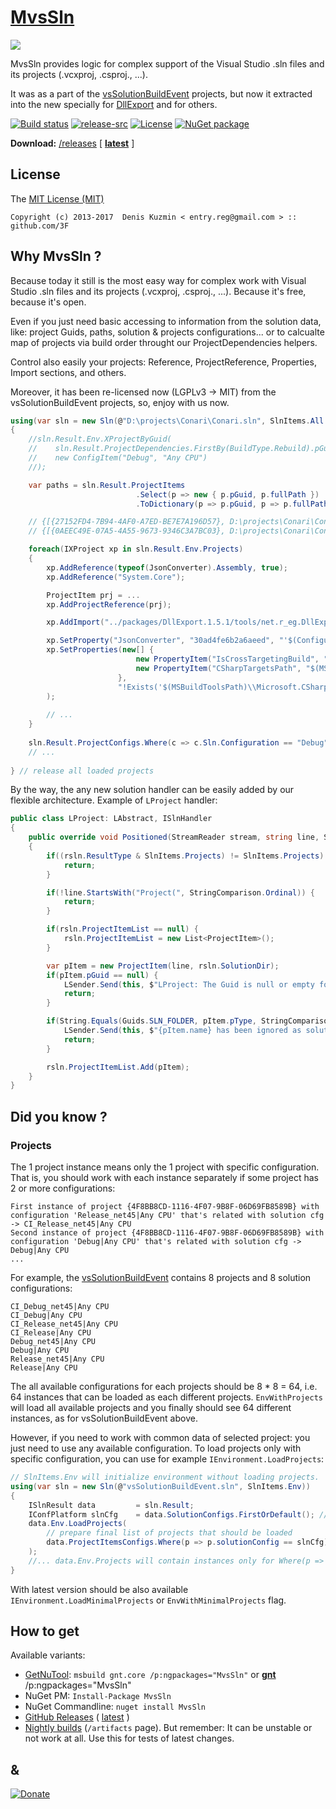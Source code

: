 # [MvsSln](https://github.com/3F/MvsSln)

[![](https://raw.githubusercontent.com/3F/MvsSln/master/MvsSln/Resources/MvsSln_v1_96px.png)](https://github.com/3F/MvsSln)

MvsSln provides logic for complex support of the Visual Studio .sln files and its projects (.vcxproj, .csproj., ...).

It was as a part of the [vsSolutionBuildEvent](https://github.com/3F/vsSolutionBuildEvent) projects, but now it extracted into the new specially for [DllExport](https://github.com/3F/DllExport/issues/38) and for others.

[![Build status](https://ci.appveyor.com/api/projects/status/if1t4rhhntpf6ut3/branch/master?svg=true)](https://ci.appveyor.com/project/3Fs/mvssln/branch/master)
[![release-src](https://img.shields.io/github/release/3F/MvsSln.svg)](https://github.com/3F/MvsSln/releases/latest)
[![License](https://img.shields.io/badge/License-MIT-74A5C2.svg)](https://github.com/3F/MvsSln/blob/master/License.txt)
[![NuGet package](https://img.shields.io/nuget/v/MvsSln.svg)](https://www.nuget.org/packages/MvsSln/) 

**Download:** [/releases](https://github.com/3F/MvsSln/releases) [ **[latest](https://github.com/3F/MvsSln/releases/latest)** ]

## License

The [MIT License (MIT)](https://github.com/3F/MvsSln/blob/master/License.txt)

```
Copyright (c) 2013-2017  Denis Kuzmin < entry.reg@gmail.com > :: github.com/3F
```

## Why MvsSln ?

Because today it still is the most easy way for complex work with Visual Studio .sln files and its projects (.vcxproj, .csproj., ...). Because it's free, because it's open.

Even if you just need basic accessing to information from the solution data, like: project Guids, paths, solution & projects configurations... or to calcualte map of projects via build order throught our ProjectDependencies helpers.

Control also easily your projects: Reference, ProjectReference, Properties, Import sections, and others.

Moreover, it has been re-licensed now (LGPLv3 -> MIT) from the vsSolutionBuildEvent projects, so, enjoy with us now.

```csharp
using(var sln = new Sln(@"D:\projects\Conari\Conari.sln", SlnItems.All & ~SlnItems.ProjectDependencies))
{
    //sln.Result.Env.XProjectByGuid(
    //    sln.Result.ProjectDependencies.FirstBy(BuildType.Rebuild).pGuid, 
    //    new ConfigItem("Debug", "Any CPU")
    //);

    var paths = sln.Result.ProjectItems
                            .Select(p => new { p.pGuid, p.fullPath })
                            .ToDictionary(p => p.pGuid, p => p.fullPath);

    // {[{27152FD4-7B94-4AF0-A7ED-BE7E7A196D57}, D:\projects\Conari\Conari\Conari.csproj]}
    // {[{0AEEC49E-07A5-4A55-9673-9346C3A7BC03}, D:\projects\Conari\ConariTest\ConariTest.csproj]}

    foreach(IXProject xp in sln.Result.Env.Projects)
    {
        xp.AddReference(typeof(JsonConverter).Assembly, true);
        xp.AddReference("System.Core");

        ProjectItem prj = ...
        xp.AddProjectReference(prj);

        xp.AddImport("../packages/DllExport.1.5.1/tools/net.r_eg.DllExport.targets", true);

        xp.SetProperty("JsonConverter", "30ad4fe6b2a6aeed", "'$(Configuration)' == 'Debug'");
        xp.SetProperties(new[] {
                            new PropertyItem("IsCrossTargetingBuild", "true"),
                            new PropertyItem("CSharpTargetsPath", "$(MSBToolsLocal)\\CrossTargeting.targets")
                        }, 
                        "!Exists('$(MSBuildToolsPath)\\Microsoft.CSharp.targets')"
        );
        
        // ...
    }
    
    sln.Result.ProjectConfigs.Where(c => c.Sln.Configuration == "Debug"); // project-cfgs by solution-cfgs
    // ...
    
} // release all loaded projects
```

By the way, the any new solution handler can be easily added by our flexible architecture. Example of `LProject` handler:

```csharp
public class LProject: LAbstract, ISlnHandler
{
    public override void Positioned(StreamReader stream, string line, SlnResult rsln)
    {
        if((rsln.ResultType & SlnItems.Projects) != SlnItems.Projects) {
            return;
        }

        if(!line.StartsWith("Project(", StringComparison.Ordinal)) {
            return;
        }

        if(rsln.ProjectItemList == null) {
            rsln.ProjectItemList = new List<ProjectItem>();
        }

        var pItem = new ProjectItem(line, rsln.SolutionDir);
        if(pItem.pGuid == null) {
            LSender.Send(this, $"LProject: The Guid is null or empty for line :: '{line}'", Message.Level.Error);
            return;
        }

        if(String.Equals(Guids.SLN_FOLDER, pItem.pType, StringComparison.OrdinalIgnoreCase)) {
            LSender.Send(this, $"{pItem.name} has been ignored as solution-folder :: '{line}'", Message.Level.Debug);
            return;
        }

        rsln.ProjectItemList.Add(pItem);
    }
}
```

## Did you know ?

### Projects

The 1 project instance means only the 1 project with specific configuration. That is, you should work with each instance separately if some project has 2 or more configurations:

```
First instance of project {4F8BB8CD-1116-4F07-9B8F-06D69FB8589B} with configuration 'Release_net45|Any CPU' that's related with solution cfg -> CI_Release_net45|Any CPU
Second instance of project {4F8BB8CD-1116-4F07-9B8F-06D69FB8589B} with configuration 'Debug|Any CPU' that's related with solution cfg -> Debug|Any CPU
...
```

For example, the [vsSolutionBuildEvent](https://github.com/3F/vsSolutionBuildEvent) contains 8 projects and 8 solution configurations:

```
CI_Debug_net45|Any CPU
CI_Debug|Any CPU
CI_Release_net45|Any CPU
CI_Release|Any CPU
Debug_net45|Any CPU
Debug|Any CPU
Release_net45|Any CPU
Release|Any CPU
```

The all available configurations for each projects should be 8 * 8 = 64, i.e. 64 instances that can be loaded as each different projects. `EnvWithProjects` will load all available projects and you finally should see 64 different instances, as for vsSolutionBuildEvent above. 

However, if you need to work with common data of selected project: you just need to use any available configuration. To load projects only with specific configuration, you can use for example `IEnvironment.LoadProjects`:

```csharp
// SlnItems.Env will initialize environment without loading projects.
using(var sln = new Sln(@"vsSolutionBuildEvent.sln", SlnItems.Env))
{
    ISlnResult data         = sln.Result;
    IConfPlatform slnCfg    = data.SolutionConfigs.FirstOrDefault(); // to get first available solution configuration
    data.Env.LoadProjects(
        // prepare final list of projects that should be loaded
        data.ProjectItemsConfigs.Where(p => p.solutionConfig == slnCfg)
    );    
    //... data.Env.Projects will contain instances only for Where(p => p.solutionConfig == slnCfg) i.e. 8 in total
}
```

With latest version should be also available `IEnvironment.LoadMinimalProjects` or `EnvWithMinimalProjects` flag.

## How to get

Available variants:

* [GetNuTool](https://github.com/3F/GetNuTool): `msbuild gnt.core /p:ngpackages="MvsSln"` or **[gnt](https://github.com/3F/GetNuTool/releases/download/v1.6/gnt.bat)** /p:ngpackages="MvsSln"
* NuGet PM: `Install-Package MvsSln`
* NuGet Commandline: `nuget install MvsSln`
* [GitHub Releases](https://github.com/3F/MvsSln/releases) ( [latest](https://github.com/3F/MvsSln/releases/latest) )
* [Nightly builds](https://ci.appveyor.com/project/3Fs/mvssln/history) (`/artifacts` page). But remember: It can be unstable or not work at all. Use this for tests of latest changes.


## &

[![Donate](https://www.paypalobjects.com/en_US/i/btn/btn_donate_SM.gif)](https://www.paypal.com/cgi-bin/webscr?cmd=_donations&business=entry%2ereg%40gmail%2ecom&lc=US&item_name=3F%2dOpenSource%20%5b%20github%2ecom%2f3F&currency_code=USD&bn=PP%2dDonationsBF%3abtn_donate_SM%2egif%3aNonHosted)
